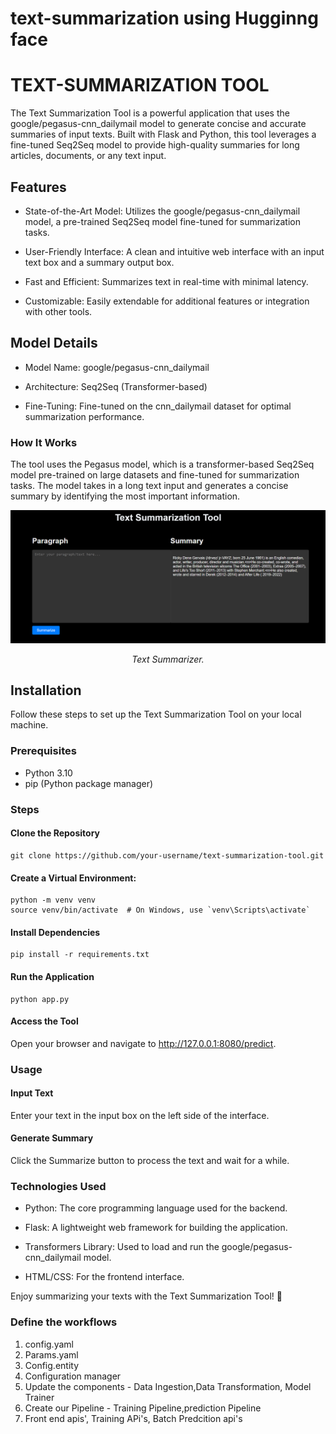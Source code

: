 # text-summarization using Hugginng face

# TEXT-SUMMARIZATION TOOL

The Text Summarization Tool is a powerful application that uses the google/pegasus-cnn_dailymail model to generate concise and accurate summaries of input texts. Built with Flask and Python, this tool leverages a fine-tuned Seq2Seq model to provide high-quality summaries for long articles, documents, or any text input.

## Features

- State-of-the-Art Model: Utilizes the google/pegasus-cnn_dailymail model, a pre-trained Seq2Seq model fine-tuned for summarization tasks.

- User-Friendly Interface: A clean and intuitive web interface with an input text box and a summary output box.

- Fast and Efficient: Summarizes text in real-time with minimal latency.

- Customizable: Easily extendable for additional features or integration with other tools.

## Model Details

- Model Name: google/pegasus-cnn_dailymail

- Architecture: Seq2Seq (Transformer-based)

- Fine-Tuning: Fine-tuned on the cnn_dailymail dataset for optimal summarization performance.

### How It Works

The tool uses the Pegasus model, which is a transformer-based Seq2Seq model pre-trained on large datasets and fine-tuned for summarization tasks. The model takes in a long text input and generates a concise       summary by identifying the most important information.

<div align="center">
    <img src="./Images/text-summarization.png" alt="Summarization Results" width="1200">
    <p><em>Text Summarizer.</em></p>
</div>


## Installation

Follow these steps to set up the Text Summarization Tool on your local machine.

### Prerequisites

- Python 3.10
- pip (Python package manager)

### Steps
#### Clone the Repository
    git clone https://github.com/your-username/text-summarization-tool.git
#### Create a Virtual Environment:
    python -m venv venv
    source venv/bin/activate  # On Windows, use `venv\Scripts\activate`
#### Install Dependencies
    pip install -r requirements.txt
#### Run the Application
    python app.py
#### Access the Tool
Open your browser and navigate to http://127.0.0.1:8080/predict.

### Usage
#### Input Text
Enter your text in the input box on the left side of the interface.
#### Generate Summary
Click the Summarize button to process the text and wait for a while.

### Technologies Used

- Python: The core programming language used for the backend.

- Flask: A lightweight web framework for building the application.

- Transformers Library: Used to load and run the google/pegasus-cnn_dailymail model.

- HTML/CSS: For the frontend interface.

Enjoy summarizing your texts with the Text Summarization Tool! 🚀

### Define the workflows

1. config.yaml
2. Params.yaml
3. Config.entity
4. Configuration manager
5. Update the components - Data Ingestion,Data Transformation, Model Trainer
6. Create our Pipeline - Training Pipeline,prediction Pipeline
7. Front end apis', Training APi's, Batch Predcition api's



